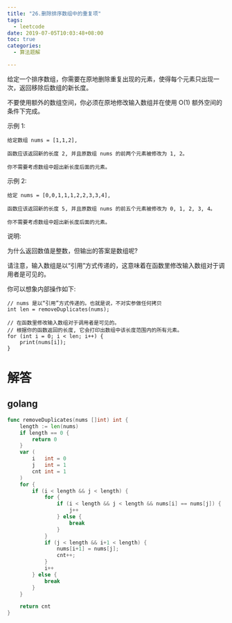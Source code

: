 ```yaml
---
title: "26.删除排序数组中的重复项"
tags:
  - leetcode
date: 2019-07-05T10:03:48+08:00
toc: true
categories:
  - 算法题解

---
```

给定一个排序数组，你需要在原地删除重复出现的元素，使得每个元素只出现一次，返回移除后数组的新长度。

不要使用额外的数组空间，你必须在原地修改输入数组并在使用 O(1) 额外空间的条件下完成。
<!--more-->

示例 1:
```
给定数组 nums = [1,1,2], 

函数应该返回新的长度 2, 并且原数组 nums 的前两个元素被修改为 1, 2。 

你不需要考虑数组中超出新长度后面的元素。
```
示例 2:
```
给定 nums = [0,0,1,1,1,2,2,3,3,4],

函数应该返回新的长度 5, 并且原数组 nums 的前五个元素被修改为 0, 1, 2, 3, 4。

你不需要考虑数组中超出新长度后面的元素。
```
说明:

为什么返回数值是整数，但输出的答案是数组呢?

请注意，输入数组是以“引用”方式传递的，这意味着在函数里修改输入数组对于调用者是可见的。

你可以想象内部操作如下:
```
// nums 是以“引用”方式传递的。也就是说，不对实参做任何拷贝
int len = removeDuplicates(nums);

// 在函数里修改输入数组对于调用者是可见的。
// 根据你的函数返回的长度, 它会打印出数组中该长度范围内的所有元素。
for (int i = 0; i < len; i++) {
    print(nums[i]);
}
```
# 解答

## golang

```go
func removeDuplicates(nums []int) int {
	length := len(nums)
	if length == 0 {
		return 0
	}
	var (
		i   int = 0
		j   int = 1
		cnt int = 1
	)
	for {
		if (i < length && j < length) {
			for {
				if (i < length && j < length && nums[i] == nums[j]) {
					j++
				} else {
					break
				}
			}
			if (j < length && i+1 < length) {
				nums[i+1] = nums[j];
				cnt++;
			}
			i++
		} else {
			break
		}
	}

	return cnt
}
```